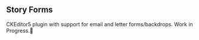 ## Story Forms

CKEditor5 plugin with support for email and letter forms/backdrops. Work in Progress.📧